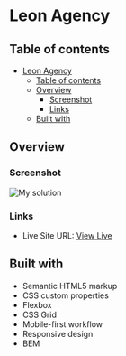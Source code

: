 # Leon Agency

## Table of contents

- [Leon Agency](#leon-agency)
  - [Table of contents](#table-of-contents)
  - [Overview](#overview)
    - [Screenshot](#screenshot)
    - [Links](#links)
  - [Built with](#built-with)

## Overview

### Screenshot

![My solution](/screenshot.jpg)

### Links

- Live Site URL: [View Live](https://leon-agency-zahouani.netlify.app/)

## Built with

- Semantic HTML5 markup
- CSS custom properties
- Flexbox
- CSS Grid
- Mobile-first workflow
- Responsive design
- BEM
